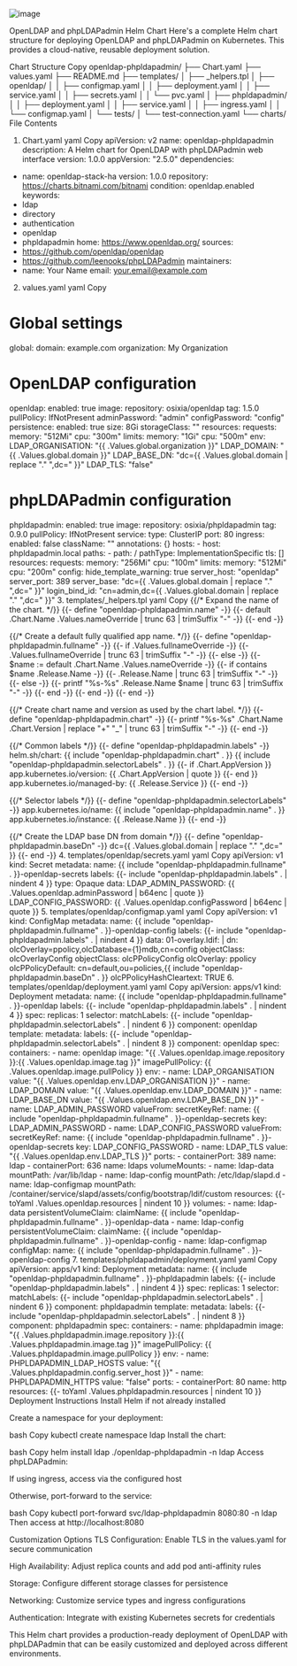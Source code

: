 
![image](https://github.com/user-attachments/assets/74f0f07f-1dec-44d8-9b21-ff86fd1912a1)







OpenLDAP and phpLDAPadmin Helm Chart
Here's a complete Helm chart structure for deploying OpenLDAP and phpLDAPadmin on Kubernetes. This provides a cloud-native, reusable deployment solution.

Chart Structure
Copy
openldap-phpldapadmin/
├── Chart.yaml
├── values.yaml
├── README.md
├── templates/
│   ├── _helpers.tpl
│   ├── openldap/
│   │   ├── configmap.yaml
│   │   ├── deployment.yaml
│   │   ├── service.yaml
│   │   ├── secrets.yaml
│   │   └── pvc.yaml
│   ├── phpldapadmin/
│   │   ├── deployment.yaml
│   │   ├── service.yaml
│   │   ├── ingress.yaml
│   │   └── configmap.yaml
│   └── tests/
│       └── test-connection.yaml
└── charts/
File Contents
1. Chart.yaml
yaml
Copy
apiVersion: v2
name: openldap-phpldapadmin
description: A Helm chart for OpenLDAP with phpLDAPadmin web interface
version: 1.0.0
appVersion: "2.5.0"
dependencies:
  - name: openldap-stack-ha
    version: 1.0.0
    repository: https://charts.bitnami.com/bitnami
    condition: openldap.enabled
keywords:
  - ldap
  - directory
  - authentication
  - openldap
  - phpldapadmin
home: https://www.openldap.org/
sources:
  - https://github.com/openldap/openldap
  - https://github.com/leenooks/phpLDAPadmin
maintainers:
  - name: Your Name
    email: your.email@example.com
2. values.yaml
yaml
Copy
# Global settings
global:
  domain: example.com
  organization: My Organization

# OpenLDAP configuration
openldap:
  enabled: true
  image:
    repository: osixia/openldap
    tag: 1.5.0
    pullPolicy: IfNotPresent
  adminPassword: "admin"
  configPassword: "config"
  persistence:
    enabled: true
    size: 8Gi
    storageClass: ""
  resources:
    requests:
      memory: "512Mi"
      cpu: "300m"
    limits:
      memory: "1Gi"
      cpu: "500m"
  env:
    LDAP_ORGANISATION: "{{ .Values.global.organization }}"
    LDAP_DOMAIN: "{{ .Values.global.domain }}"
    LDAP_BASE_DN: "dc={{ .Values.global.domain | replace \".\" \",dc=\" }}"
    LDAP_TLS: "false"

# phpLDAPadmin configuration
phpldapadmin:
  enabled: true
  image:
    repository: osixia/phpldapadmin
    tag: 0.9.0
    pullPolicy: IfNotPresent
  service:
    type: ClusterIP
    port: 80
  ingress:
    enabled: false
    className: ""
    annotations: {}
    hosts:
      - host: phpldapadmin.local
        paths:
          - path: /
            pathType: ImplementationSpecific
    tls: []
  resources:
    requests:
      memory: "256Mi"
      cpu: "100m"
    limits:
      memory: "512Mi"
      cpu: "200m"
  config:
    hide_template_warning: true
    server_host: "openldap"
    server_port: 389
    server_base: "dc={{ .Values.global.domain | replace \".\" \",dc=\" }}"
    login_bind_id: "cn=admin,dc={{ .Values.global.domain | replace \".\" \",dc=\" }}"
3. templates/_helpers.tpl
yaml
Copy
{{/*
Expand the name of the chart.
*/}}
{{- define "openldap-phpldapadmin.name" -}}
{{- default .Chart.Name .Values.nameOverride | trunc 63 | trimSuffix "-" -}}
{{- end -}}

{{/*
Create a default fully qualified app name.
*/}}
{{- define "openldap-phpldapadmin.fullname" -}}
{{- if .Values.fullnameOverride -}}
{{- .Values.fullnameOverride | trunc 63 | trimSuffix "-" -}}
{{- else -}}
{{- $name := default .Chart.Name .Values.nameOverride -}}
{{- if contains $name .Release.Name -}}
{{- .Release.Name | trunc 63 | trimSuffix "-" -}}
{{- else -}}
{{- printf "%s-%s" .Release.Name $name | trunc 63 | trimSuffix "-" -}}
{{- end -}}
{{- end -}}
{{- end -}}

{{/*
Create chart name and version as used by the chart label.
*/}}
{{- define "openldap-phpldapadmin.chart" -}}
{{- printf "%s-%s" .Chart.Name .Chart.Version | replace "+" "_" | trunc 63 | trimSuffix "-" -}}
{{- end -}}

{{/*
Common labels
*/}}
{{- define "openldap-phpldapadmin.labels" -}}
helm.sh/chart: {{ include "openldap-phpldapadmin.chart" . }}
{{ include "openldap-phpldapadmin.selectorLabels" . }}
{{- if .Chart.AppVersion }}
app.kubernetes.io/version: {{ .Chart.AppVersion | quote }}
{{- end }}
app.kubernetes.io/managed-by: {{ .Release.Service }}
{{- end -}}

{{/*
Selector labels
*/}}
{{- define "openldap-phpldapadmin.selectorLabels" -}}
app.kubernetes.io/name: {{ include "openldap-phpldapadmin.name" . }}
app.kubernetes.io/instance: {{ .Release.Name }}
{{- end -}}

{{/*
Create the LDAP base DN from domain
*/}}
{{- define "openldap-phpldapadmin.baseDn" -}}
dc={{ .Values.global.domain | replace "." ",dc=" }}
{{- end -}}
4. templates/openldap/secrets.yaml
yaml
Copy
apiVersion: v1
kind: Secret
metadata:
  name: {{ include "openldap-phpldapadmin.fullname" . }}-openldap-secrets
  labels:
    {{- include "openldap-phpldapadmin.labels" . | nindent 4 }}
type: Opaque
data:
  LDAP_ADMIN_PASSWORD: {{ .Values.openldap.adminPassword | b64enc | quote }}
  LDAP_CONFIG_PASSWORD: {{ .Values.openldap.configPassword | b64enc | quote }}
5. templates/openldap/configmap.yaml
yaml
Copy
apiVersion: v1
kind: ConfigMap
metadata:
  name: {{ include "openldap-phpldapadmin.fullname" . }}-openldap-config
  labels:
    {{- include "openldap-phpldapadmin.labels" . | nindent 4 }}
data:
  01-overlay.ldif: |
    dn: olcOverlay=ppolicy,olcDatabase={1}mdb,cn=config
    objectClass: olcOverlayConfig
    objectClass: olcPPolicyConfig
    olcOverlay: ppolicy
    olcPPolicyDefault: cn=default,ou=policies,{{ include "openldap-phpldapadmin.baseDn" . }}
    olcPPolicyHashCleartext: TRUE
6. templates/openldap/deployment.yaml
yaml
Copy
apiVersion: apps/v1
kind: Deployment
metadata:
  name: {{ include "openldap-phpldapadmin.fullname" . }}-openldap
  labels:
    {{- include "openldap-phpldapadmin.labels" . | nindent 4 }}
spec:
  replicas: 1
  selector:
    matchLabels:
      {{- include "openldap-phpldapadmin.selectorLabels" . | nindent 6 }}
      component: openldap
  template:
    metadata:
      labels:
        {{- include "openldap-phpldapadmin.selectorLabels" . | nindent 8 }}
        component: openldap
    spec:
      containers:
      - name: openldap
        image: "{{ .Values.openldap.image.repository }}:{{ .Values.openldap.image.tag }}"
        imagePullPolicy: {{ .Values.openldap.image.pullPolicy }}
        env:
        - name: LDAP_ORGANISATION
          value: "{{ .Values.openldap.env.LDAP_ORGANISATION }}"
        - name: LDAP_DOMAIN
          value: "{{ .Values.openldap.env.LDAP_DOMAIN }}"
        - name: LDAP_BASE_DN
          value: "{{ .Values.openldap.env.LDAP_BASE_DN }}"
        - name: LDAP_ADMIN_PASSWORD
          valueFrom:
            secretKeyRef:
              name: {{ include "openldap-phpldapadmin.fullname" . }}-openldap-secrets
              key: LDAP_ADMIN_PASSWORD
        - name: LDAP_CONFIG_PASSWORD
          valueFrom:
            secretKeyRef:
              name: {{ include "openldap-phpldapadmin.fullname" . }}-openldap-secrets
              key: LDAP_CONFIG_PASSWORD
        - name: LDAP_TLS
          value: "{{ .Values.openldap.env.LDAP_TLS }}"
        ports:
        - containerPort: 389
          name: ldap
        - containerPort: 636
          name: ldaps
        volumeMounts:
        - name: ldap-data
          mountPath: /var/lib/ldap
        - name: ldap-config
          mountPath: /etc/ldap/slapd.d
        - name: ldap-configmap
          mountPath: /container/service/slapd/assets/config/bootstrap/ldif/custom
        resources:
          {{- toYaml .Values.openldap.resources | nindent 10 }}
      volumes:
      - name: ldap-data
        persistentVolumeClaim:
          claimName: {{ include "openldap-phpldapadmin.fullname" . }}-openldap-data
      - name: ldap-config
        persistentVolumeClaim:
          claimName: {{ include "openldap-phpldapadmin.fullname" . }}-openldap-config
      - name: ldap-configmap
        configMap:
          name: {{ include "openldap-phpldapadmin.fullname" . }}-openldap-config
7. templates/phpldapadmin/deployment.yaml
yaml
Copy
apiVersion: apps/v1
kind: Deployment
metadata:
  name: {{ include "openldap-phpldapadmin.fullname" . }}-phpldapadmin
  labels:
    {{- include "openldap-phpldapadmin.labels" . | nindent 4 }}
spec:
  replicas: 1
  selector:
    matchLabels:
      {{- include "openldap-phpldapadmin.selectorLabels" . | nindent 6 }}
      component: phpldapadmin
  template:
    metadata:
      labels:
        {{- include "openldap-phpldapadmin.selectorLabels" . | nindent 8 }}
        component: phpldapadmin
    spec:
      containers:
      - name: phpldapadmin
        image: "{{ .Values.phpldapadmin.image.repository }}:{{ .Values.phpldapadmin.image.tag }}"
        imagePullPolicy: {{ .Values.phpldapadmin.image.pullPolicy }}
        env:
        - name: PHPLDAPADMIN_LDAP_HOSTS
          value: "{{ .Values.phpldapadmin.config.server_host }}"
        - name: PHPLDAPADMIN_HTTPS
          value: "false"
        ports:
        - containerPort: 80
          name: http
        resources:
          {{- toYaml .Values.phpldapadmin.resources | nindent 10 }}
Deployment Instructions
Install Helm if not already installed

Create a namespace for your deployment:

bash
Copy
kubectl create namespace ldap
Install the chart:

bash
Copy
helm install ldap ./openldap-phpldapadmin -n ldap
Access phpLDAPadmin:

If using ingress, access via the configured host

Otherwise, port-forward to the service:

bash
Copy
kubectl port-forward svc/ldap-phpldapadmin 8080:80 -n ldap
Then access at http://localhost:8080

Customization Options
TLS Configuration: Enable TLS in the values.yaml for secure communication

High Availability: Adjust replica counts and add pod anti-affinity rules

Storage: Configure different storage classes for persistence

Networking: Customize service types and ingress configurations

Authentication: Integrate with existing Kubernetes secrets for credentials

This Helm chart provides a production-ready deployment of OpenLDAP with phpLDAPadmin that can be easily customized and deployed across different environments.


